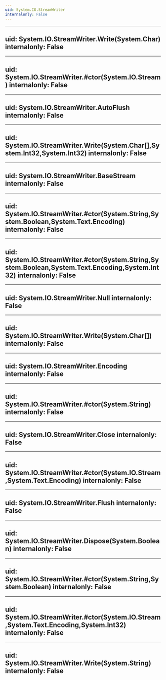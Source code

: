 ```yaml
---
uid: System.IO.StreamWriter
internalonly: False
---
```


---
uid: System.IO.StreamWriter.Write(System.Char)
internalonly: False
---

---
uid: System.IO.StreamWriter.#ctor(System.IO.Stream)
internalonly: False
---

---
uid: System.IO.StreamWriter.AutoFlush
internalonly: False
---

---
uid: System.IO.StreamWriter.Write(System.Char[],System.Int32,System.Int32)
internalonly: False
---

---
uid: System.IO.StreamWriter.BaseStream
internalonly: False
---

---
uid: System.IO.StreamWriter.#ctor(System.String,System.Boolean,System.Text.Encoding)
internalonly: False
---

---
uid: System.IO.StreamWriter.#ctor(System.String,System.Boolean,System.Text.Encoding,System.Int32)
internalonly: False
---

---
uid: System.IO.StreamWriter.Null
internalonly: False
---

---
uid: System.IO.StreamWriter.Write(System.Char[])
internalonly: False
---

---
uid: System.IO.StreamWriter.Encoding
internalonly: False
---

---
uid: System.IO.StreamWriter.#ctor(System.String)
internalonly: False
---

---
uid: System.IO.StreamWriter.Close
internalonly: False
---

---
uid: System.IO.StreamWriter.#ctor(System.IO.Stream,System.Text.Encoding)
internalonly: False
---

---
uid: System.IO.StreamWriter.Flush
internalonly: False
---

---
uid: System.IO.StreamWriter.Dispose(System.Boolean)
internalonly: False
---

---
uid: System.IO.StreamWriter.#ctor(System.String,System.Boolean)
internalonly: False
---

---
uid: System.IO.StreamWriter.#ctor(System.IO.Stream,System.Text.Encoding,System.Int32)
internalonly: False
---

---
uid: System.IO.StreamWriter.Write(System.String)
internalonly: False
---
